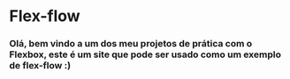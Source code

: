 # Flex-flow 

### Olá, bem vindo a um dos meu projetos de prática com o Flexbox, este é um site que pode ser usado como um exemplo de flex-flow :)